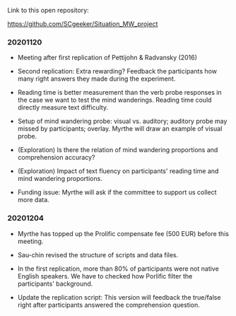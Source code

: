 Link to this open repository:
    
https://github.com/SCgeeker/Situation_MW_project

### 20201120

- Meeting after first replication of Pettijohn & Radvansky (2016)
- Second replication: Extra rewarding? Feedback the participants how many right answers they made during the experiment. 
- Reading time is better measurement than the verb probe responses in the case we want to test the mind wanderings. Reading time could directly measure text difficulty. 

- Setup of mind wandering probe: visual vs. auditory; auditory probe may missed by participants; overlay. Myrthe will draw an example of visual probe. 

- (Exploration) Is there the relation of mind wandering proportions and comprehension accuracy?

- (Exploration) Impact of text fluency on participants' reading time and mind wandering proportions. 

- Funding issue: Myrthe will ask if the committee to support us collect more data. 

### 20201204

- Myrthe has topped up the Prolific compensate fee (500 EUR) before this meeting.

- Sau-chin revised the structure of scripts and data files.

- In the first replication, more than 80% of participants were not native English speakers. We have to checked how Porlific filter the participants' background. 

- Update the replication script: This version will feedback the true/false right after participants answered the comprehension question. 